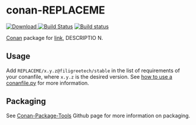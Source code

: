 # conan-REPLACEME

[ ![Download](https://api.bintray.com/packages/filigreetech/conan-pkg/REPLACEME%3Afiligreetech/images/download.svg) ](https://bintray.com/filigreetech/conan-pkg/REPLACEME%3Afiligreetech/_latestVersion)
[![Build Status](https://travis-ci.org/FiligreeTech/conan-REPLACEME.svg?branch=master)](https://travis-ci.org/FiligreeTech/conan-REPLACEME)
[![Build status](https://ci.appveyor.com/api/projects/status/l602oo25y09m5pka?svg=true)](https://ci.appveyor.com/project/filigreetech/conan-REPLACEME)

[Conan](https://bintray.com/filigreetech/conan-pkg/REPLACEME%3Afiligreetech) package for [link](URL), DESCRIPTIO N.

## Usage

Add `REPLACEME/x.y.z@filigreetech/stable` in the list of requirements of your conanfile, where `x.y.z` is the desired version. See [how to use a conanfile.py](http://docs.conan.io/en/latest/mastering/conanfile_py.html) for more information.

## Packaging

See [Conan-Package-Tools](https://github.com/conan-io/conan-package-tools) Github page for more information on packaging.
